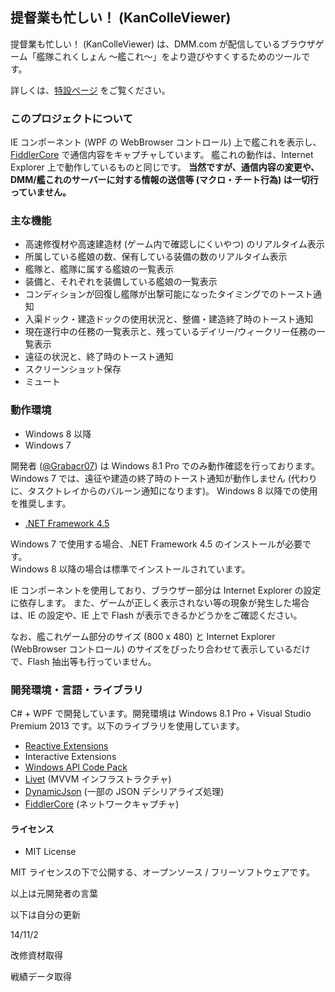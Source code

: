 ﻿提督業も忙しい！ (KanColleViewer)
--

提督業も忙しい！ (KanColleViewer) は、DMM.com が配信しているブラウザゲーム「艦隊これくしょん ～艦これ～」をより遊びやすくするためのツールです。

詳しくは、[特設ページ](http://grabacr.net/kancolleviewer) をご覧ください。



### このプロジェクトについて

IE コンポーネント (WPF の WebBrowser コントロール) 上で艦これを表示し、[FiddlerCore](http://fiddler2.com/fiddlercore) で通信内容をキャプチャしています。
艦これの動作は、Internet Explorer 上で動作しているものと同じです。
**当然ですが、通信内容の変更や、DMM/艦これのサーバーに対する情報の送信等 (マクロ・チート行為) は一切行っていません。**


### 主な機能

* 高速修復材や高速建造材 (ゲーム内で確認しにくいやつ) のリアルタイム表示
* 所属している艦娘の数、保有している装備の数のリアルタイム表示
* 艦隊と、艦隊に属する艦娘の一覧表示
* 装備と、それぞれを装備している艦娘の一覧表示
* コンディションが回復し艦隊が出撃可能になったタイミングでのトースト通知
* 入渠ドック・建造ドックの使用状況と、整備・建造終了時のトースト通知
* 現在遂行中の任務の一覧表示と、残っているデイリー/ウィークリー任務の一覧表示
* 遠征の状況と、終了時のトースト通知
* スクリーンショット保存
* ミュート



### 動作環境

* Windows 8 以降
* Windows 7

開発者 ([@Grabacr07](https://twitter.com/Grabacr07)) は Windows 8.1 Pro でのみ動作確認を行っております。
Windows 7 では、遠征や建造の終了時のトースト通知が動作しません (代わりに、タスクトレイからのバルーン通知になります)。 Windows 8 以降での使用を推奨します。

* [.NET Framework 4.5](http://www.microsoft.com/ja-jp/download/details.aspx?id=30653)

Windows 7 で使用する場合、.NET Framework 4.5 のインストールが必要です。  
Windows 8 以降の場合は標準でインストールされています。

IE コンポーネントを使用しており、ブラウザー部分は Internet Explorer の設定に依存します。 また、ゲームが正しく表示されない等の現象が発生した場合は、IE の設定や、IE 上で Flash が表示できるかどうかをご確認ください。

なお、艦これゲーム部分のサイズ (800 x 480) と Internet Explorer (WebBrowser コントロール) のサイズをぴったり合わせて表示しているだけで、Flash 抽出等も行っていません。



### 開発環境・言語・ライブラリ

C# + WPF で開発しています。開発環境は Windows 8.1 Pro + Visual Studio Premium 2013 です。以下のライブラリを使用しています。

* [Reactive Extensions](http://rx.codeplex.com/)
* Interactive Extensions
* [Windows API Code Pack](http://archive.msdn.microsoft.com/WindowsAPICodePack)
* [Livet](http://ugaya40.net/livet) (MVVM インフラストラクチャ)
* [DynamicJson](http://dynamicjson.codeplex.com/) (一部の JSON デシリアライズ処理)
* [FiddlerCore](http://fiddler2.com/fiddlercore) (ネットワークキャプチャ)


#### ライセンス

* MIT License

MIT ライセンスの下で公開する、オープンソース / フリーソフトウェアです。


以上は元開発者の言葉

以下は自分の更新

14/11/2

改修資材取得

戦績データ取得
